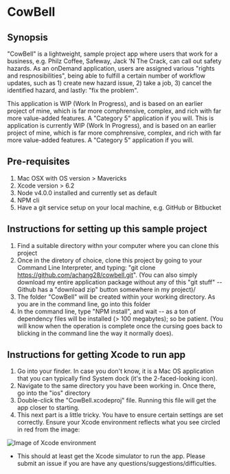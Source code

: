 # CowBell

## Synopsis
"CowBell" is a lightweight, sample project app where users that work for a business, e.g. Philz Coffee, Safeway, Jack 'N The Crack, can call out safety hazards.  As an onDemand application, users are assigned various "rights and respnosibilities", being able to fulfill a certain number of workflow updates, such as 1) create new hazard issue, 2) take a job, 3) cancel the identified hazard, and lastly: "fix the problem".

This application is WIP (Work In Progress), and is based on an earlier project of mine, which is far more comphrensive, complex, and rich with far more value-added features.  A "Category 5" application if you will.
This is application is currently WIP (Work In Progress), and is based on an earlier project of mine, which is far more comphrensive, complex, and rich with far more value-added features.  A "Category 5" application if you will.

## Pre-requisites
1. Mac OSX with OS version > Mavericks
2. Xcode version > 6.2
3. Node v4.0.0 installed and currently set as default
4. NPM cli
5. Have a git service setup on your local machine, e.g. GitHub or Bitbucket

## Instructions for setting up this sample project
1. Find a suitable directory withn your computer where you can clone this project
2. Once in the diretory of choice, clone this project by going to your Command Line Interpreter, and typing:  "git clone https://github.com/achang28/cowbell.git".  (You can also simply download my entire application package without any of this "git stuff" -- Github has a "download zip" button somewhere in my project)/
3. The folder "CowBell" will be created within your working directory.  As you are in the command line, go into this folder
4. In the command line, type "NPM install", and wait -- as a ton of dependency files will be installed (> 100 megabytes); so be patient. (You will know when the operation is complete once the cursing goes back to blicking in the command line the way it normally does).

## Instructions for getting Xcode to run app
1. Go into your finder.  In case you don't know, it is a Mac OS application that you can typically find System dock (it's the 2-faced-looking icon).
2. Navigate to the same directory you have been working in.  Once there, go into the "ios" directory
3. Double-click the "CowBell.xcodeproj" file.  Running this file will get the app closer to starting.
4. This next part is a little tricky.  You have to ensure certain settings are set correctly.  Ensure your Xcode environment reflects what you see circled in red from the image:

![Image of Xcode environment](https://cloud.githubusercontent.com/assets/3760499/11639259/a233a958-9ce0-11e5-87fa-a199931995e0.png)

* This should at least get the Xcode simulator to run the app.  Please submit an issue if you are have any questions/suggestions/difficulties.